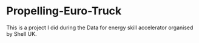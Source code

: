 # Propelling-Euro-Truck
This is a project I did during the Data for energy skill accelerator organised by Shell UK.
